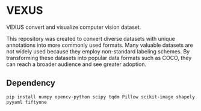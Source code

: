 # VEXUS
VEXUS convert and visualize computer vision dataset.

This repository was created to convert diverse datasets with unique annotations into more commonly used formats. Many valuable datasets are not widely used because they employ non-standard labeling schemes. By transforming these datasets into popular data formats such as COCO, they can reach a broader audience and see greater adoption.


## Dependency

```
pip install numpy opencv-python scipy tqdm Pillow scikit-image shapely pyyaml fiftyone
```